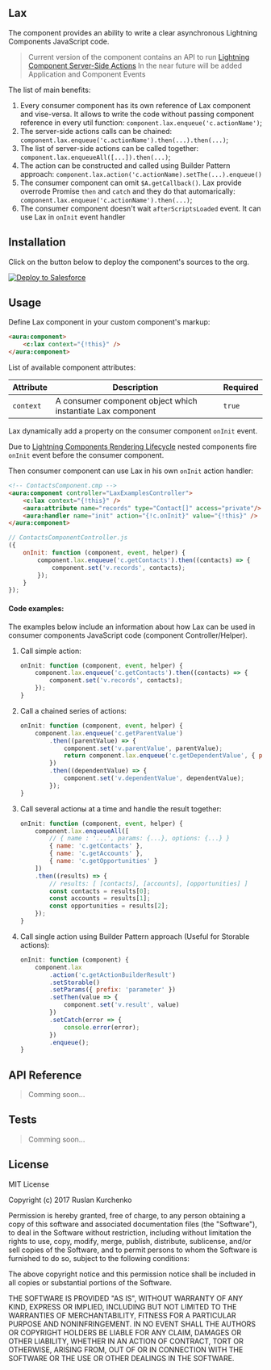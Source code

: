 ## Lax

The component provides an ability to write a clear asynchronous Lightning Components JavaScript code.

> Current version of the component contains an API to run [Lightning Component Server-Side Actions](https://developer.salesforce.com/docs/atlas.en-us.lightning.meta/lightning/controllers_server_actions_call.htm)
> In the near future will be added Application and Component Events 

The list of main benefits:
1. Every consumer component has its own reference of Lax component and vise-versa. It allows to write the code without passing component reference in every util function: `component.lax.enqueue('c.actionName')`;
2. The server-side actions calls can be chained: `component.lax.enqueue('c.actionName').then(...).then(...)`;
3. The list of server-side actions can be called together: `component.lax.enqueueAll([...]).then(...)`;
4. The action can be constructed and called using Builder Pattern approach: `component.lax.action('c.actionName).setThe(...).enqueue()` 
5. The consumer component can omit `$A.getCallback()`. Lax provide overrode Promise `then` and `catch` and they do that automarically: `component.lax.enqueue('c.actionName').then(...)`;
6. The consumer component doesn't wait `afterScriptsLoaded` event. It can use Lax in `onInit` event handler 

## Installation

Click on the button below to deploy the component's sources to the org.

[![Deploy to Salesforce](https://raw.githubusercontent.com/afawcett/githubsfdeploy/master/src/main/webapp/resources/img/deploy.png)](https://githubsfdeploy.herokuapp.com/app/githubdeploy/ruslan-kurchenko/sfdc-lax)

## Usage

Define Lax component in your custom component's markup:
```html
<aura:component>
    <c:lax context="{!this}" />
</aura:component>
```

List of available component attributes:

| Attribute | Description                                                 | Required |
|-----------|-------------------------------------------------------------|----------|
| `context` | A consumer component object which instantiate Lax component | `true`   |

Lax dynamically add a property on the consumer component `onInit` event.

Due to [Lightning Components Rendering Lifecycle](https://developer.salesforce.com/docs/atlas.en-us.lightning.meta/lightning/components_lifecycle.htm) nested components fire `onInit` event before the consumer component.

Then consumer component can use Lax in his own `onInit` action handler:

```html
<!-- ContactsComponent.cmp -->
<aura:component controller="LaxExamplesController">
    <c:lax context="{!this}" />
    <aura:attribute name="records" type="Contact[]" access="private"/>
    <aura:handler name="init" action="{!c.onInit}" value="{!this}" />
</aura:component>
```
```JavaScript
// ContactsComponentController.js
({
    onInit: function (component, event, helper) {
        component.lax.enqueue('c.getContacts').then((contacts) => {
            component.set('v.records', contacts);
        });
    }
});
```

#### Code examples:
The examples below include an information about how Lax can be used in consumer components JavaScript code (component Controller/Helper).

1. Call simple action:
    ```JavaScript
    onInit: function (component, event, helper) {
        component.lax.enqueue('c.getContacts').then((contacts) => {
            component.set('v.records', contacts);
        });
    }
    ```

2. Call a chained series of actions:
    ```javascript
    onInit: function (component, event, helper) {
        component.lax.enqueue('c.getParentValue')
            .then((parentValue) => {
                component.set('v.parentValue', parentValue);
                return component.lax.enqueue('c.getDependentValue', { parentValue: parentValue });
            })
            .then((dependentValue) => {
                component.set('v.dependentValue', dependentValue);
            });
    }
    ```

3. Call several actionы at a time and handle the result together:
    ```javascript
    onInit: function (component, event, helper) {
        component.lax.enqueueAll([
            // { name : '...', params: {...}, options: {...} }
            { name: 'c.getContacts' }, 
            { name: 'c.getAccounts' },
            { name: 'c.getOpportunities' }
        ])
        .then((results) => {
            // results: [ [contacts], [accounts], [opportunities] ]
            const contacts = results[0];
            const accounts = results[1];
            const opportunities = results[2];
        });
    }
    ```

4. Call single action using Builder Pattern approach (Useful for Storable actions):
    ```javascript
    onInit: function (component) {
        component.lax
            .action('c.getActionBuilderResult')
            .setStorable()
            .setParams({ prefix: 'parameter' })
            .setThen(value => {
                component.set('v.result', value)
            })
            .setCatch(error => {
                console.error(error);
            })
            .enqueue();
    }
    ```

## API Reference

> Comming soon...

## Tests

> Comming soon...

## License

MIT License

Copyright (c) 2017 Ruslan Kurchenko

Permission is hereby granted, free of charge, to any person obtaining a copy
of this software and associated documentation files (the "Software"), to deal
in the Software without restriction, including without limitation the rights
to use, copy, modify, merge, publish, distribute, sublicense, and/or sell
copies of the Software, and to permit persons to whom the Software is
furnished to do so, subject to the following conditions:

The above copyright notice and this permission notice shall be included in all
copies or substantial portions of the Software.

THE SOFTWARE IS PROVIDED "AS IS", WITHOUT WARRANTY OF ANY KIND, EXPRESS OR
IMPLIED, INCLUDING BUT NOT LIMITED TO THE WARRANTIES OF MERCHANTABILITY,
FITNESS FOR A PARTICULAR PURPOSE AND NONINFRINGEMENT. IN NO EVENT SHALL THE
AUTHORS OR COPYRIGHT HOLDERS BE LIABLE FOR ANY CLAIM, DAMAGES OR OTHER
LIABILITY, WHETHER IN AN ACTION OF CONTRACT, TORT OR OTHERWISE, ARISING FROM,
OUT OF OR IN CONNECTION WITH THE SOFTWARE OR THE USE OR OTHER DEALINGS IN THE
SOFTWARE.

